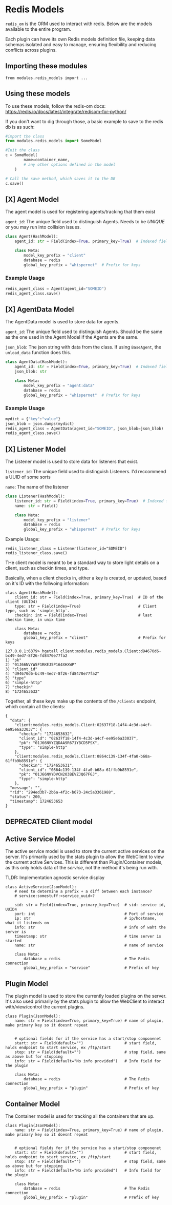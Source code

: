 # Redis Models

`redis_om` is the ORM used to interact with redis. Below are the models available to the entire program.

Each plugin can have its own Redis models definition file, keeping data schemas isolated and easy to manage, ensuring flexibility and reducing conflicts across plugins.

## Importing these modules

`from modules.redis_models import ...`

## Using these models

To use these models, follow the redis-om docs: https://redis.io/docs/latest/integrate/redisom-for-python/

If you don't want to dig through those, a basic example to save to the redis db is as such:

```py
#import the class
from modules.redis_models import SomeModel

#Init the class
c = SomeModel(
        name=container_name,
        # any other options defined in the model
    )

# Call the save method, which saves it to the DB
c.save()
```

## [X] Agent Model

The agent model is used for registering agents/tracking that them exist

`agent_id`: The unique field used to distinguish Agents. Needs to be *UNIQUE* or you may run into collision issues.

```py
class Agent(HashModel):
    agent_id: str = Field(index=True, primary_key=True)  # Indexed field

    class Meta:
        model_key_prefix = "client"
        database = redis
        global_key_prefix = "whispernet"  # Prefix for keys
```

### Example Usage

```py
redis_agent_class = Agent(agent_id="SOMEID")
redis_agent_class.save()
```

## [X] AgentData Model

The AgentData model is used to store data for agents. 

`agent_id`: The unique field used to distinguish Agents. Should be the same as the one used in the Agent Model if the Agents are the same.

`json_blob`: The json string with data from the class. If using `BaseAgent`, the `unload_data` function does this.

```py
class AgentData(HashModel):
    agent_id: str = Field(index=True, primary_key=True)  # Indexed field
    json_blob: str

    class Meta:
        model_key_prefix = "agent:data"
        database = redis
        global_key_prefix = "whispernet"  # Prefix for keys
```

### Example Usage

```py
mydict = {"key":"value"}
json_blob = json.dumps(mydict)
redis_agent_class = AgentData(agent_id="SOMEID", json_blob=json_blob)
redis_agent_class.save()
```

## [X] Listener Model

The Listener model is used to store data for listeners that exist.

`listener_id`: The unique field used to distinguish Listeners. I'd reccommend a UUID of some sorts

`name`: The name of the listener

```py
class Listener(HashModel):
    listener_id: str = Field(index=True, primary_key=True)  # Indexed field
    name: str = Field()

    class Meta:
        model_key_prefix = "listener"
        database = redis
        global_key_prefix = "whispernet"  # Prefix for keys
```

Example Usage:

```
redis_listener_class = Listener(listener_id="SOMEID")
redis_listener_class.save()
```


THe client model is meant to be a standard way to store light details on a client, such as checkin times, and type. 

Basically, when a client checks in, either a key is created, or updated, based on it's ID with the follwoing information:

```
class Agent(HashModel):
    client_id: str = Field(index=True, primary_key=True)  # ID of the client (UUID4)
    type: str = Field(index=True)                         # Client type, such as `simple_http`. 
    checkin: int = Field(index=True)                      # last checkin time, in unix time

    class Meta:
        database = redis
        global_key_prefix = "client"                      # Prefix for keys
```

```
127.0.0.1:6379> hgetall client:modules.redis_models.Client:d94670d6-bc49-4ed7-8f26-fd8470e77fa2
1) "pk"
2) "01J66NVYW5F1RKEJ5P164XHXWP"
3) "client_id"
4) "d94670d6-bc49-4ed7-8f26-fd8470e77fa2"
5) "type"
6) "simple-http"
7) "checkin"
8) "1724653632"
```

Together, all these keys make up the contents of the `/clients` endpoint, which contain all the clients:

```
{
  "data": {
    "client:modules.redis_models.Client:02637f18-14f4-4c3d-a4cf-ee95e6a33037": {
      "checkin": "1724653632",
      "client_id": "02637f18-14f4-4c3d-a4cf-ee95e6a33037",
      "pk": "01J66NVYZQDAA9R671YBCD5PSX",
      "type": "simple-http"
    },
    "client:modules.redis_models.Client:0864c139-134f-4fa0-b68a-61ffb9b8591e": {
      "checkin": "1724653631",
      "client_id": "0864c139-134f-4fa0-b68a-61ffb9b8591e",
      "pk": "01J66NVYDVCN203BEVZJQ67FGJ",
      "type": "simple-http"
    },
  "message": "",
  "rid": "294ed3b7-2b6a-4f2c-b673-24c5a3361988",
  "status": 200,
  "timestamp": 1724653653
}

```

## DEPRECATED Client model

## Active Service Model

The active service model is used to store the current active services on the server. It's primarily used by the stats plugin to allow the WebClient to view the current active Services. This is different than Plugin/Container models, as this only holds data of the *service*, not the method it's being run with. 

TLDR: Implementation agnostic service display

```
class ActiveService(JsonModel):
    # need to determine a prefix + a diff between each instance?
    # service:somestuff:<service_uuid>?

    sid: str = Field(index=True, primary_key=True)  # sid: service id, UUID4
    port: int                                       # Port of service
    ip: str                                         # ip/hostname, what it listends on
    info: str                                       # info of waht the server is
    timestamp: str                                  # time server is started
    name: str                                       # name of service

    class Meta:
        database = redis                            # The Redis connection
        global_key_prefix = "service"               # Prefix of key
```

## Plugin Model

The plugin model is used to store the currently loaded plugins on the server. It's also used primarily by the stats plugin to allow the WebClient to interact with/view/control the current plugins.

```
class Plugin(JsonModel):
    name: str = Field(index=True, primary_key=True) # name of plugin, make primary key so it doesnt repeat


    # optional fields for if the service has a start/stop componenet
    start: str = Field(default="")                  # start field, holds endpoint to start service, ex /ftp/start
    stop: str = Field(default="")                   # stop field, same as above but for stopping  
    info: str = Field(default="No info provided")   # Info field for the plugin

    class Meta:
        database = redis                            # The Redis connection
        global_key_prefix = "plugin"                # Prefix of key
```

## Container Model

The Container model is used for tracking all the containers that are up. 

```
class Plugin(JsonModel):
    name: str = Field(index=True, primary_key=True) # name of plugin, make primary key so it doesnt repeat


    # optional fields for if the service has a start/stop componenet
    start: str = Field(default="")                  # start field, holds endpoint to start service, ex /ftp/start
    stop: str = Field(default="")                   # stop field, same as above but for stopping  
    info: str = Field(default="No info provided")   # Info field for the plugin

    class Meta:
        database = redis                            # The Redis connection
        global_key_prefix = "plugin"                # Prefix of key
```

